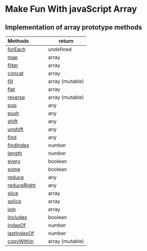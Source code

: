 # Make Fun With javaScript Array

## Implementation of array prototype methods

| Methods&nbsp; &nbsp; &nbsp; &nbsp; &nbsp; &nbsp;  | return |
| ------------------------------------------------- | -------------------------------------- |
| [forEach](https://github.com/fahimfaisaal/makeFunWithJavaScriptArray/blob/main/methods_implementation/01_forEach.js) | undefined |
| [map](https://github.com/fahimfaisaal/makeFunWithJavaScriptArray/blob/main/methods_implementation/04_map.js) | array |
| [filter](https://github.com/fahimfaisaal/makeFunWithJavaScriptArray/blob/main/methods_implementation/06_filter.js) | array |
| [concat](https://github.com/fahimfaisaal/makeFunWithJavaScriptArray/blob/main/methods_implementation/02_filter.js) | array |
| [fill](https://github.com/fahimfaisaal/makeFunWithJavaScriptArray/blob/main/methods_implementation/03_fill.js) | array (mutable) |
| [flat](https://github.com/fahimfaisaal/makeFunWithJavaScriptArray/blob/main/methods_implementation/05_flat.js) | array |
| [reverse](https://github.com/fahimfaisaal/makeFunWithJavaScriptArray/blob/main/methods_implementation/07_reverse.js) | array (mutable) |
| [pop](https://github.com/fahimfaisaal/makeFunWithJavaScriptArray/blob/main/methods_implementation/08_pop.js) | any |
| [push](https://github.com/fahimfaisaal/makeFunWithJavaScriptArray/blob/main/methods_implementation/09_push.js) | any |
| [shift](https://github.com/fahimfaisaal/makeFunWithJavaScriptArray/blob/main/methods_implementation/10_shift.js) | any |
| [unshift](https://github.com/fahimfaisaal/makeFunWithJavaScriptArray/blob/main/methods_implementation/11_unshift.js) | any |
| [find](https://github.com/fahimfaisaal/makeFunWithJavaScriptArray/blob/main/methods_implementation/12_find.js) | any |
| [findIndex](https://github.com/fahimfaisaal/makeFunWithJavaScriptArray/blob/main/methods_implementation/13_findIndex.js) | number |
| [length](https://github.com/fahimfaisaal/makeFunWithJavaScriptArray/blob/main/methods_implementation/14_length.js) | number |
| [every](https://github.com/fahimfaisaal/makeFunWithJavaScriptArray/blob/main/methods_implementation/15_every.js) | boolean |
| [some](https://github.com/fahimfaisaal/makeFunWithJavaScriptArray/blob/main/methods_implementation/16_some.js) | boolean |
| [reduce](https://github.com/fahimfaisaal/makeFunWithJavaScriptArray/blob/main/methods_implementation/17_reduce.js) | any |
| [reduceRight](https://github.com/fahimfaisaal/makeFunWithJavaScriptArray/blob/main/methods_implementation/18_reduceRight.js) | any |
| [slice](https://github.com/fahimfaisaal/makeFunWithJavaScriptArray/blob/main/methods_implementation/19_slice.js) | array |
| [splice](https://github.com/fahimfaisaal/makeFunWithJavaScriptArray/blob/main/methods_implementation/20_splice.js) | array |
| [join](https://github.com/fahimfaisaal/makeFunWithJavaScriptArray/blob/main/methods_implementation/21_join.js) | array |
| [includes](https://github.com/fahimfaisaal/makeFunWithJavaScriptArray/blob/main/methods_implementation/22_includes.js) | boolean |
| [indexOf](https://github.com/fahimfaisaal/makeFunWithJavaScriptArray/blob/main/methods_implementation/23_indexOf.js) | number |
| [lastIndexOf](https://github.com/fahimfaisaal/makeFunWithJavaScriptArray/blob/main/methods_implementation/24_lastIndexOf.js) | number |
| [copyWithin](https://github.com/fahimfaisaal/makeFunWithJavaScriptArray/blob/main/methods_implementation/25_copywithin.js) | array (mutable) |